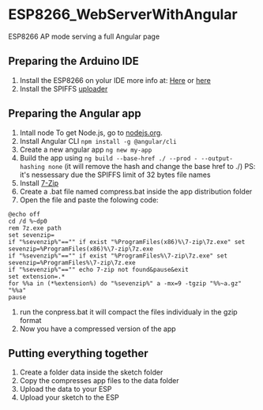 # ESP8266_WebServerWithAngular
ESP8266 AP mode serving a full Angular page 

## Preparing the Arduino IDE
1. Install the ESP8266 on yolur IDE more info at: [Here](https://github.com/esp8266/Arduino) or [here](https://learn.sparkfun.com/tutorials/esp8266-thing-hookup-guide/installing-the-esp8266-arduino-addon )
1. Install the SPIFFS [uploader](https://github.com/esp8266/arduino-esp8266fs-plugin)

## Preparing the Angular app
1. Intall node To get Node.js, go to [nodejs.org](nodejs.org).
1. Install Angular CLI ```npm install -g @angular/cli```
1. Create a new angular app  ```ng new my-app```
1. Build the app using ```ng build --base-href ./ --prod - --output-hashing none``` (it will remove the hash and change the base href to ./) PS: it's nessessary due the SPIFFS limit of 32 bytes file names
1. Install [7-Zip](https://www.7-zip.org/)
1. Create a .bat file named compress.bat inside the app distribution folder
1. Open the file and paste the folowing code: 
```
@echo off
cd /d %~dp0
rem 7z.exe path
set sevenzip=
if "%sevenzip%"=="" if exist "%ProgramFiles(x86)%\7-zip\7z.exe" set sevenzip=%ProgramFiles(x86)%\7-zip\7z.exe
if "%sevenzip%"=="" if exist "%ProgramFiles%\7-zip\7z.exe" set sevenzip=%ProgramFiles%\7-zip\7z.exe
if "%sevenzip%"=="" echo 7-zip not found&pause&exit
set extension=.*
for %%a in (*%extension%) do "%sevenzip%" a -mx=9 -tgzip "%%~a.gz" "%%a"
pause
```
1. run the conpress.bat it will compact the files individualy in the gzip format
1. Now you have a compressed version of the app 

## Putting everything together 
1. Create a folder data inside the sketch folder 
1. Copy the compresses app files to the data folder
1. Upload the data to your ESP
1. Upload your sketch to the ESP


